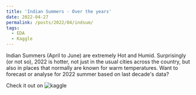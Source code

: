 ```yaml
---
title: 'Indian Summers - Over the years'
date: 2022-04-27
permalink: /posts/2022/04/indsum/
tags:
  - EDA
  - Kaggle
---
```


Indian Summers (April to June) are extremely Hot and Humid. Surprisingly (or not so), 2022 is hotter, not just in the usual cities across the country, but also in places that normally are known for warm temperatures. Want to forecast or analyse for 2022 summer based on last decade's data?

Check it out on ![kaggle](https://www.kaggle.com/datasets/akashram/indian-summer-over-the-years)



